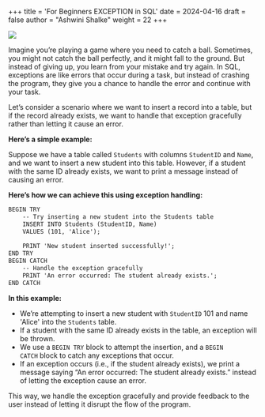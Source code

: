 +++
title = 'For Beginners EXCEPTION in SQL'
date = 2024-04-16
draft = false
author = "Ashwini Shalke"
weight = 22
+++



![](https://cdn-images-1.medium.com/max/1600/1*M3ZIXWDkyh9MM2ZYIfML0Q.png)

Imagine you’re playing a game where you need to catch a ball. Sometimes, you might not catch the ball perfectly, and it might fall to the ground. But instead of giving up, you learn from your mistake and try again. In SQL, exceptions are like errors that occur during a task, but instead of crashing the program, they give you a chance to handle the error and continue with your task.

Let’s consider a scenario where we want to insert a record into a table, but if the record already exists, we want to handle that exception gracefully rather than letting it cause an error.

**Here’s a simple example:**

Suppose we have a table called `Students` with columns `StudentID` and `Name`, and we want to insert a new student into this table. However, if a student with the same ID already exists, we want to print a message instead of causing an error.

**Here’s how we can achieve this using exception handling:**

```html
BEGIN TRY
    -- Try inserting a new student into the Students table
    INSERT INTO Students (StudentID, Name)
    VALUES (101, 'Alice');
    
    PRINT 'New student inserted successfully!';
END TRY
BEGIN CATCH
    -- Handle the exception gracefully
    PRINT 'An error occurred: The student already exists.';
END CATCH
```

**In this example:**

*   We’re attempting to insert a new student with `StudentID` 101 and name 'Alice' into the `Students` table.
*   If a student with the same ID already exists in the table, an exception will be thrown.
*   We use a `BEGIN TRY` block to attempt the insertion, and a `BEGIN CATCH` block to catch any exceptions that occur.
*   If an exception occurs (i.e., if the student already exists), we print a message saying “An error occurred: The student already exists.” instead of letting the exception cause an error.

This way, we handle the exception gracefully and provide feedback to the user instead of letting it disrupt the flow of the program.